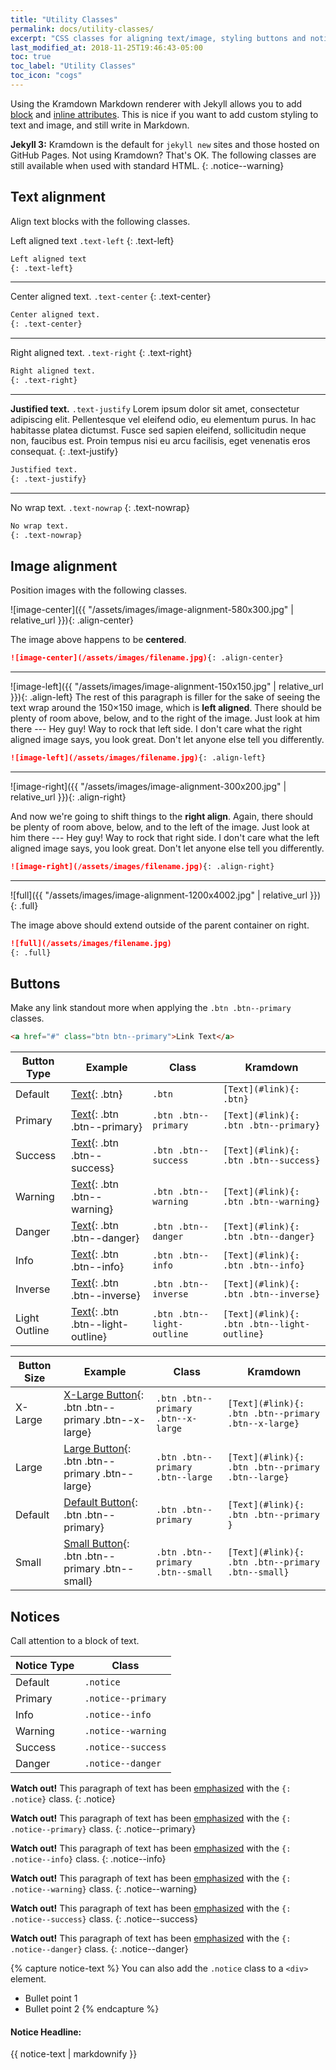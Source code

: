 ```yaml
---
title: "Utility Classes"
permalink: docs/utility-classes/
excerpt: "CSS classes for aligning text/image, styling buttons and notices, and more."
last_modified_at: 2018-11-25T19:46:43-05:00
toc: true
toc_label: "Utility Classes"
toc_icon: "cogs"
---
```


Using the Kramdown Markdown renderer with Jekyll allows you to add [block](http://kramdown.gettalong.org/quickref.html#block-attributes) and [inline attributes](http://kramdown.gettalong.org/quickref.html#inline-attributes). This is nice if you want to add custom styling to text and image, and still write in Markdown.

**Jekyll 3:** Kramdown is the default for `jekyll new` sites and those hosted on GitHub Pages. Not using Kramdown? That's OK. The following classes are still available when used with standard HTML.
{: .notice--warning}

## Text alignment

Align text blocks with the following classes.

Left aligned text `.text-left`
{: .text-left}

```markdown
Left aligned text
{: .text-left}
```

---

Center aligned text. `.text-center`
{: .text-center}

```markdown
Center aligned text.
{: .text-center}
```

---

Right aligned text. `.text-right`
{: .text-right}

```markdown
Right aligned text.
{: .text-right}
```

---

**Justified text.** `.text-justify` Lorem ipsum dolor sit amet, consectetur adipiscing elit. Pellentesque vel eleifend odio, eu elementum purus. In hac habitasse platea dictumst. Fusce sed sapien eleifend, sollicitudin neque non, faucibus est. Proin tempus nisi eu arcu facilisis, eget venenatis eros consequat.
{: .text-justify}

```markdown
Justified text.
{: .text-justify}
```

---

No wrap text. `.text-nowrap`
{: .text-nowrap}

```markdown
No wrap text.
{: .text-nowrap}
```

## Image alignment

Position images with the following classes.

![image-center]({{ "/assets/images/image-alignment-580x300.jpg" | relative_url }}){: .align-center}

The image above happens to be **centered**.

```markdown
![image-center](/assets/images/filename.jpg){: .align-center}
```

---

![image-left]({{ "/assets/images/image-alignment-150x150.jpg" | relative_url }}){: .align-left} The rest of this paragraph is filler for the sake of seeing the text wrap around the 150×150 image, which is **left aligned**. There should be plenty of room above, below, and to the right of the image. Just look at him there --- Hey guy! Way to rock that left side. I don't care what the right aligned image says, you look great. Don't let anyone else tell you differently.

```markdown
![image-left](/assets/images/filename.jpg){: .align-left}
```

---

![image-right]({{ "/assets/images/image-alignment-300x200.jpg" | relative_url }}){: .align-right}

And now we're going to shift things to the **right align**. Again, there should be plenty of room above, below, and to the left of the image. Just look at him there --- Hey guy! Way to rock that right side. I don't care what the left aligned image says, you look great. Don't let anyone else tell you differently.

```markdown
![image-right](/assets/images/filename.jpg){: .align-right}
```

---

![full]({{ "/assets/images/image-alignment-1200x4002.jpg" | relative_url }})
{: .full}

The image above should extend outside of the parent container on right.

```markdown
![full](/assets/images/filename.jpg)
{: .full}
```

## Buttons

Make any link standout more when applying the `.btn .btn--primary` classes.

```html
<a href="#" class="btn btn--primary">Link Text</a>
```

| Button Type   | Example | Class | Kramdown |
| ------        | ------- | ----- | ------- |
| Default       | [Text](#link){: .btn} | `.btn` | `[Text](#link){: .btn}` |
| Primary       | [Text](#link){: .btn .btn--primary} | `.btn .btn--primary` | `[Text](#link){: .btn .btn--primary}` |
| Success       | [Text](#link){: .btn .btn--success} | `.btn .btn--success` | `[Text](#link){: .btn .btn--success}` |
| Warning       | [Text](#link){: .btn .btn--warning} | `.btn .btn--warning` | `[Text](#link){: .btn .btn--warning}` |
| Danger        | [Text](#link){: .btn .btn--danger} | `.btn .btn--danger` | `[Text](#link){: .btn .btn--danger}` |
| Info          | [Text](#link){: .btn .btn--info} | `.btn .btn--info` | `[Text](#link){: .btn .btn--info}` |
| Inverse       | [Text](#link){: .btn .btn--inverse} | `.btn .btn--inverse` | `[Text](#link){: .btn .btn--inverse}` |
| Light Outline | [Text](#link){: .btn .btn--light-outline} | `.btn .btn--light-outline` | `[Text](#link){: .btn .btn--light-outline}` |

| Button Size | Example | Class | Kramdown |
| ----------- | ------- | ----- | -------- |
| X-Large     | [X-Large Button](#){: .btn .btn--primary .btn--x-large} | `.btn .btn--primary .btn--x-large` | `[Text](#link){: .btn .btn--primary .btn--x-large}` |
| Large       | [Large Button](#){: .btn .btn--primary .btn--large} | `.btn .btn--primary .btn--large` | `[Text](#link){: .btn .btn--primary .btn--large}` |
| Default     | [Default Button](#){: .btn .btn--primary} | `.btn .btn--primary` | `[Text](#link){: .btn .btn--primary }` |
| Small       | [Small Button](#){: .btn .btn--primary .btn--small} | `.btn .btn--primary .btn--small` | `[Text](#link){: .btn .btn--primary .btn--small}` |

## Notices

Call attention to a block of text.

| Notice Type | Class              |
| ----------- | -----              |
| Default     | `.notice`          |
| Primary     | `.notice--primary` |
| Info        | `.notice--info`    |
| Warning     | `.notice--warning` |
| Success     | `.notice--success` |
| Danger      | `.notice--danger`  |

**Watch out!** This paragraph of text has been [emphasized](#) with the `{: .notice}` class.
{: .notice}

**Watch out!** This paragraph of text has been [emphasized](#) with the `{: .notice--primary}` class.
{: .notice--primary}

**Watch out!** This paragraph of text has been [emphasized](#) with the `{: .notice--info}` class.
{: .notice--info}

**Watch out!** This paragraph of text has been [emphasized](#) with the `{: .notice--warning}` class.
{: .notice--warning}

**Watch out!** This paragraph of text has been [emphasized](#) with the `{: .notice--success}` class.
{: .notice--success}

**Watch out!** This paragraph of text has been [emphasized](#) with the `{: .notice--danger}` class.
{: .notice--danger}

{% capture notice-text %}
You can also add the `.notice` class to a `<div>` element.

* Bullet point 1
* Bullet point 2
{% endcapture %}

<div class="notice--info">
  <h4>Notice Headline:</h4>
  {{ notice-text | markdownify }}
</div>
